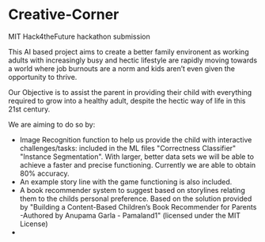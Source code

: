 # Creative-Corner
MIT Hack4theFuture hackathon submission

This AI based project aims to create a better family environent as working adults with increasingly busy and hectic lifestyle are rapidly moving towards a world where job burnouts are a norm and kids aren’t even given the opportunity to thrive.

Our Objective is to assist the parent in providing their child with everything required to grow into a healthy adult, despite the hectic way of life in this 21st century.

We are aiming to do so by:
  - Image Recognition function to help us provide the child with interactive challenges/tasks: included in the ML files "Correctness Classifier" "Instance Segmentation".
  With larger, better data sets we will be able to achieve a faster and precise functioning. Currently we are able to obtain 80% accuracy.  
  - An example story line with the game functioning is also included.
  - A book recommender system to suggest based on storylines relating them to the childs personal preference.
 Based on the solution provided by "Building a Content-Based Children’s Book Recommender for Parents -Authored by Anupama Garla - Pamaland1" (licensed under the MIT License) 
  - 
  
